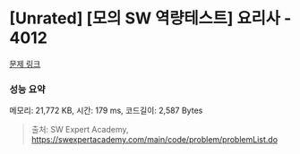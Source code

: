 # [Unrated] [모의 SW 역량테스트] 요리사 - 4012 

[문제 링크](https://swexpertacademy.com/main/code/problem/problemDetail.do?contestProbId=AWIeUtVakTMDFAVH) 

### 성능 요약

메모리: 21,772 KB, 시간: 179 ms, 코드길이: 2,587 Bytes



> 출처: SW Expert Academy, https://swexpertacademy.com/main/code/problem/problemList.do
